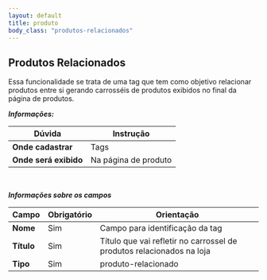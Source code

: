 ```yaml
---
layout: default
title: produto
body_class: "produtos-relacionados"
---
```



## Produtos Relacionados

Essa funcionalidade se trata de uma tag que tem como objetivo relacionar produtos entre si gerando carrosséis de produtos exibidos no final da página de produtos. 


***Informações:***

| Dúvida                          | Instrução                                                               |
| ------------------------------- | ----------------------------------------------------------------------- |
| **Onde cadastrar**              | Tags                                                                    |
| **Onde será exibido**           | Na página de produto                           |


&nbsp;

***Informações sobre os campos***

| Campo         | Obrigatório         | Orientação                                |
| ------------- | ------------------- | ----------------------------------------- |
| **Nome**      | Sim      | Campo para identificação da tag                     |
| **Título**    | Sim | Título que vai refletir no carrossel de produtos relacionados na loja              |
| **Tipo** | Sim | produto-relacionado     |



&nbsp;
